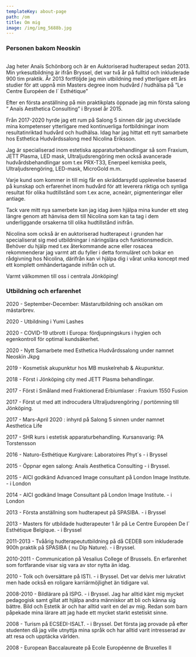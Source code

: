 ```yaml
---
templateKey: about-page
path: /om
title: Om mig
image: /img/img_5688b.jpg
---
```

### Personen bakom Neoskin

![]()

Jag heter Anaïs Schönborg och är en Auktoriserad hudterapeut sedan 2013.  Min yrkesutbildning är ifrån Bryssel, det var två år på fulltid och inkluderade 900 tim praktik. År 2013 fortföljde jag min utbildning med ytterligare ett års studier för att uppnå min Masters degree inom hudvård / hudhälsa på “Le Centre Européen de l´ Esthétique”

Efter en första anställning på min praktikplats öppnade jag min första salong “ Anaïs Aesthetica Consulting” i Bryssel år 2015.

Från 2017-2020 hyrde jag ett rum på Salong 5 sinnen där jag utvecklade mina kompetenser ytterligare med kontinuerliga fortbildningar inom resultatinriktad hudvård och hudhälsa. Idag har jag hittat ett nytt samarbete hos Esthetica Hudvårdssalong med Nicolina Eriksson.

Jag är specialiserad inom estetiska  apparaturbehandlingar så som Fraxium, JETT Plasma, LED mask, Ultraljudsrengöring men också avancerade hudvårdsbehandlingar som t.ex PRX-T33, Enerpeel kemiska peels, Ultraljudsrengöring, LED-mask, MicroGold m.m.

Varje kund som kommer in till mig får en skräddarsydd upplevelse baserad på kunskap och erfarenhet inom hudvård för att leverera riktiga och synliga resultat för olika hudtillstånd som t.ex acne, acneärr, pigmenteringar eller antiage.

Tack vare mitt nya samerbete kan jag idag även hjälpa mina kunder ett steg längre genom att hänvisa dem till Nicolina som kan ta tag i dem underliggande orsakerna till olika hudtillstånd inifrån.

Nicolina som också är en auktoriserad hudterapeut i grunden har specialiserat sig med utbildningar i näringslära och funktionsmedicin. Behöver du hjälp med t.ex återkommande acne eller rosacea rekommenderar jag varmt att du fyller i detta formuläret och bokar en rådgivning hos Nicolina, därifrån kan vi hjälpa dig i vårat unika koncept med ett komplett omhändertagande inifrån och ut.

Varmt välkommen till oss i centrala Jönköping!

### Utbildning och erfarenhet

2020 - September-December: Mästarutbildning och ansökan om mästarbrev.

2020 - Utbildning i Yumi Lashes

2020 - COVID-19 utbrott i Europa: fördjupningskurs i hygien och egenkontroll för optimal kundsäkerhet.

2020 - Nytt Samarbete med Esthetica Hudvårdssalong under namnet Neoskïn Jkpg

2019 - Kosmetisk akupunktur hos MB muskelrehab & Akupunktur.

2018 - Först i Jönköping city med JETT Plasma behandlingar.

2017 - Först i Småland med Fraktionerad Erbiumlaser : Fraxium 1550 Fusion

2017 - Först ut med att indrocudera Ultraljudsrengöring / portömning till Jönköping.

2017 - Mars-April 2020 : inhyrd på Salong 5 sinnen under namnet Aesthetica Life

2017 - SHR kurs i estetisk apparaturbehandling. Kursansvarig: PA Torstensson

2016 - Naturo-Esthétique Kurgivare: Laboratoires Phyt´s - i Bryssel

2015 - Öppnar egen salong: Anaïs Aesthetica Consulting -  i Bryssel.

2015 - AICI godkänd Advanced Image consultant på London Image Institute. - i London

2014 - AICI godkänd Image Consultant på London Image Institute. - i London

2013 - Första anställning som hudterapeut på SPASIBA. - i Bryssel

2013 - Masters för utbildade hudterapeuter 1 år på Le Centre Européen De l´ Esthétique Belgique. - i Bryssel

2011-2013 - Tvåårig hudterapeututbildning på då CEDEB som inkluderade 900h praktik på SPASIBA ( nu Dip Nature). - i Bryssel.

2010-2011 - Communication på Vesalius College of Brussels. En erfarenhet som fortfarande visar sig vara av stor nytta än idag.

2010 - Tolk och översättare på ISTI. - i Bryssel. Det var delvis mer lukrativt men hade också en roligare karriärmöjlighet än tidigare val.

2008-2010 - Bildlärare på ISPG. - i Bryssel. Jag har alltid känt mig mycket pedagogisk samt gillat att hjälpa andra människor att bli och känna sig bättre. Bild och Estetik är och har alltid varit en del av mig. Redan som barn påpekade mina lärare att jag hade ett mycket starkt estetiskt sinne. 

2008 - Turism på ECSEDI-ISALT. - i Bryssel. Det första jag provade på efter studenten då jag ville utnyttja mina språk och har alltid varit intresserad av att resa och upptäcka världen.

2008 - European Baccalaureate på Ecole Européenne de Bruxelles II